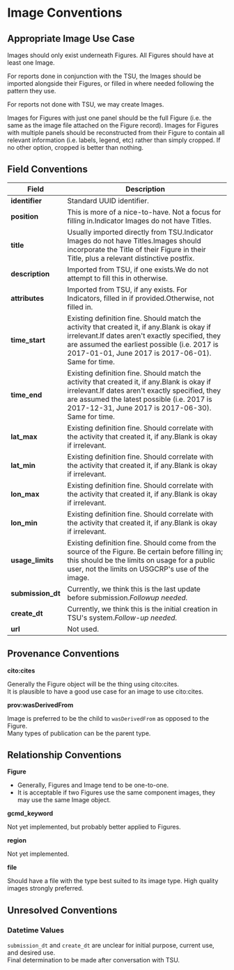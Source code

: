 # Image Conventions

## Appropriate Image Use Case

Images should only exist underneath Figures.
All Figures should have at least one Image.

For reports done in conjunction with the TSU, the Images should be imported alongside their Figures, or filled in where needed following the pattern they use.

For reports not done with TSU, we may create Images.

Images for Figures with just one panel should be the full Figure (i.e. the same as the image file attached on the Figure record). Images for Figures with multiple panels should be reconstructed from their Figure to contain all relevant information (i.e. labels, legend, etc) rather than simply cropped. If no other option, cropped is better than nothing.

## Field Conventions

| Field | Description |
|-------|------------- |
|**identifier**| Standard UUID identifier.|
|**position**| This is more of a nice-to-have. Not a focus for filling in.Indicator Images do not have Titles.|
|**title**|     Usually imported directly from TSU.Indicator Images do not have Titles.Images should incorporate the Title of their Figure in their Title, plus a relevant distinctive postfix.|
|**description**|   Imported from TSU, if one exists.We do not attempt to fill this in otherwise.|
|**attributes**|    Imported from TSU, if any exists.  For Indicators, filled in if provided.Otherwise, not filled in.|
|**time_start**|  Existing definition fine.  Should match the activity that created it, if any.Blank is okay if irrelevant.If dates aren't exactly specified, they are assumed the earliest possible (i.e. 2017 is 2017-01-01, June 2017 is 2017-06-01). Same for time.|
|**time_end**|      Existing definition fine.  Should match the activity that created it, if any.Blank is okay if irrelevant.If dates aren't exactly specified, they are assumed the latest possible (i.e. 2017 is 2017-12-31, June 2017 is 2017-06-30). Same for time.|
|**lat_max**|       Existing definition fine.  Should correlate with the activity that created it, if any.Blank is okay if irrelevant.|
|**lat_min**|       Existing definition fine.  Should correlate with the activity that created it, if any.Blank is okay if irrelevant.|
|**lon_max**|       Existing definition fine.  Should correlate with the activity that created it, if any.Blank is okay if irrelevant.|
|**lon_min**|       Existing definition fine.  Should correlate with the activity that created it, if any.Blank is okay if irrelevant.|
|**usage_limits**|  Existing definition fine.  Should come from the source of the Figure.  Be certain before filling in; this should be the limits on usage for a public user, not the limits on USGCRP's use of the image.|
|**submission_dt**| Currently, we think this is the last update before submission.*Followup needed.*|
|**create_dt**|     Currently, we think this is the initial creation in TSU's system.*Follow-up needed.*|
|**url**|           Not used.|

## Provenance Conventions

**cito:cites**  

Generally the Figure object will be the thing using cito:cites.  
It is plausible to have a good use case for an image to use cito:cites.

**prov:wasDerivedFrom**

Image is preferred to be the child to `wasDerivedFrom` as opposed to the Figure.  
Many types of publication can be the parent type.  

## Relationship Conventions

**Figure**

- Generally, Figures and Image tend to be one-to-one.  
- It is acceptable if two Figures use the same component images, they may use the same Image object.

**gcmd_keyword**

Not yet implemented, but probably better applied to Figures.

**region**

Not yet implemented.

**file**

Should have a file with the type best suited to its image type. High quality images strongly preferred.

## Unresolved Conventions

### Datetime Values

`submission_dt` and `create_dt` are unclear for initial purpose, current use, and desired use.  
Final determination to be made after conversation with TSU.
